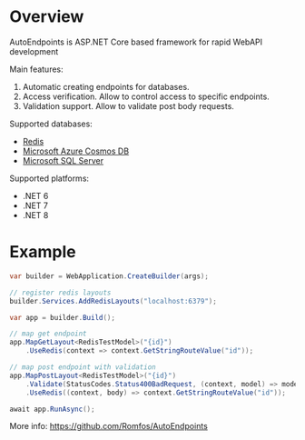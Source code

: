 # Overview

AutoEndpoints is ASP.NET Core based framework for rapid WebAPI development

Main features:
1) Automatic creating endpoints for databases.
2) Access verification. Allow to control access to specific endpoints.
3) Validation support. Allow to validate post body requests.

Supported databases:
- [Redis](https://www.nuget.org/packages/AutoEndpoints.Redis) 
- [Microsoft Azure Cosmos DB](https://www.nuget.org/packages/AutoEndpoints.Cosmos)
- [Microsoft SQL Server](https://www.nuget.org/packages/AutoEndpoints.SqlServer)

Supported platforms:
 - .NET 6
 - .NET 7 
 - .NET 8

# Example

```csharp
var builder = WebApplication.CreateBuilder(args);

// register redis layouts
builder.Services.AddRedisLayouts("localhost:6379");

var app = builder.Build();

// map get endpoint
app.MapGetLayout<RedisTestModel>("{id}")
    .UseRedis(context => context.GetStringRouteValue("id"));

// map post endpoint with validation
app.MapPostLayout<RedisTestModel>("{id}")
    .Validate(StatusCodes.Status400BadRequest, (context, model) => model.Y > 3)
    .UseRedis((context, body) => context.GetStringRouteValue("id"));

await app.RunAsync();
```

More info: https://github.com/Romfos/AutoEndpoints